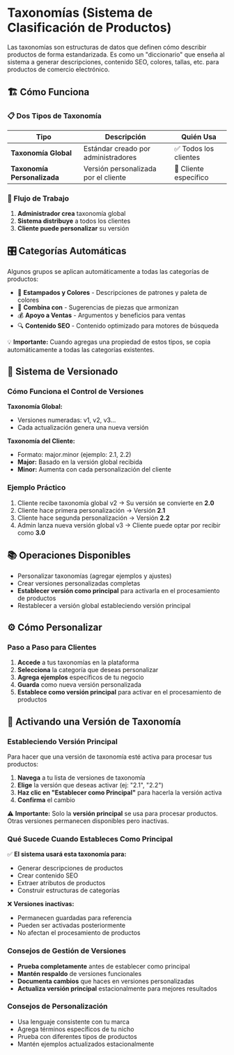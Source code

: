 # Taxonomías (Sistema de Clasificación de Productos)

Las taxonomías son estructuras de datos que definen cómo describir productos de forma estandarizada. Es como un "diccionario" que enseña al sistema a generar descripciones, contenido SEO, colores, tallas, etc. para productos de comercio electrónico.

## 🏗️ Cómo Funciona

### 📋 Dos Tipos de Taxonomía

| Tipo | Descripción | Quién Usa |
|------|-------------|----------|
| **Taxonomía Global** | Estándar creado por administradores | ✅ Todos los clientes |
| **Taxonomía Personalizada** | Versión personalizada por el cliente | 👤 Cliente específico |

### 🔄 Flujo de Trabajo

1. **Administrador crea** taxonomía global
2. **Sistema distribuye** a todos los clientes
3. **Cliente puede personalizar** su versión

## 🎛️ Categorías Automáticas

Algunos grupos se aplican automáticamente a todas las categorías de productos:

- 🎨 **Estampados y Colores** - Descripciones de patrones y paleta de colores
- 👔 **Combina con** - Sugerencias de piezas que armonizan
- 💰 **Apoyo a Ventas** - Argumentos y beneficios para ventas
- 🔍 **Contenido SEO** - Contenido optimizado para motores de búsqueda

💡 **Importante:** Cuando agregas una propiedad de estos tipos, se copia automáticamente a todas las categorías existentes.

## 🔢 Sistema de Versionado

### Cómo Funciona el Control de Versiones

**Taxonomía Global:**
- Versiones numeradas: v1, v2, v3...
- Cada actualización genera una nueva versión

**Taxonomía del Cliente:**
- Formato: major.minor (ejemplo: 2.1, 2.2)
- **Major:** Basado en la versión global recibida
- **Minor:** Aumenta con cada personalización del cliente

### Ejemplo Práctico

1. Cliente recibe taxonomía global v2 → Su versión se convierte en **2.0**
2. Cliente hace primera personalización → Versión **2.1**
3. Cliente hace segunda personalización → Versión **2.2**
4. Admin lanza nueva versión global v3 → Cliente puede optar por recibir como **3.0**

## 📚 Operaciones Disponibles

- Personalizar taxonomías (agregar ejemplos y ajustes)
- Crear versiones personalizadas completas
- **Establecer versión como principal** para activarla en el procesamiento de productos
- Restablecer a versión global estableciendo versión principal

## ⚙️ Cómo Personalizar

### Paso a Paso para Clientes

1. **Accede** a tus taxonomías en la plataforma
2. **Selecciona** la categoría que deseas personalizar
3. **Agrega ejemplos** específicos de tu negocio
4. **Guarda** como nueva versión personalizada
5. **Establece como versión principal** para activar en el procesamiento de productos

## 🎯 Activando una Versión de Taxonomía

### Estableciendo Versión Principal

Para hacer que una versión de taxonomía esté activa para procesar tus productos:

1. **Navega** a tu lista de versiones de taxonomía
2. **Elige** la versión que deseas activar (ej: "2.1", "2.2")
3. **Haz clic en "Establecer como Principal"** para hacerla la versión activa
4. **Confirma** el cambio

⚠️ **Importante:** Solo la **versión principal** se usa para procesar productos. Otras versiones permanecen disponibles pero inactivas.

### Qué Sucede Cuando Estableces Como Principal

✅ **El sistema usará esta taxonomía para:**
- Generar descripciones de productos
- Crear contenido SEO
- Extraer atributos de productos
- Construir estructuras de categorías

❌ **Versiones inactivas:**
- Permanecen guardadas para referencia
- Pueden ser activadas posteriormente
- No afectan el procesamiento de productos

### Consejos de Gestión de Versiones

- **Prueba completamente** antes de establecer como principal
- **Mantén respaldo** de versiones funcionales
- **Documenta cambios** que haces en versiones personalizadas
- **Actualiza versión principal** estacionalmente para mejores resultados

### Consejos de Personalización

- Usa lenguaje consistente con tu marca
- Agrega términos específicos de tu nicho
- Prueba con diferentes tipos de productos
- Mantén ejemplos actualizados estacionalmente